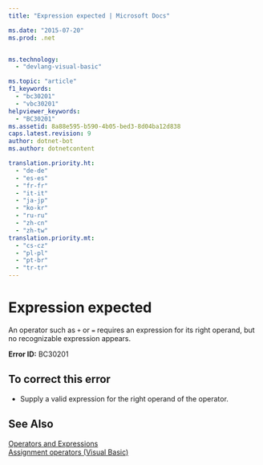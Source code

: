 ```yaml
---
title: "Expression expected | Microsoft Docs"

ms.date: "2015-07-20"
ms.prod: .net


ms.technology: 
  - "devlang-visual-basic"

ms.topic: "article"
f1_keywords: 
  - "bc30201"
  - "vbc30201"
helpviewer_keywords: 
  - "BC30201"
ms.assetid: 8a88e595-b590-4b05-bed3-8d04ba12d838
caps.latest.revision: 9
author: dotnet-bot
ms.author: dotnetcontent

translation.priority.ht: 
  - "de-de"
  - "es-es"
  - "fr-fr"
  - "it-it"
  - "ja-jp"
  - "ko-kr"
  - "ru-ru"
  - "zh-cn"
  - "zh-tw"
translation.priority.mt: 
  - "cs-cz"
  - "pl-pl"
  - "pt-br"
  - "tr-tr"
---
```

# Expression expected
An operator such as `+` or `=` requires an expression for its right operand, but no recognizable expression appears.  
  
 **Error ID:** BC30201  
  
## To correct this error  
  
-   Supply a valid expression for the right operand of the operator.  
  
## See Also  
 [Operators and Expressions](../../visual-basic/programming-guide/language-features/operators-and-expressions/index.md)   
 [Assignment operators (Visual Basic)](~/docs/visual-basic/language-reference/operators/assignment-operators.md)